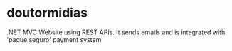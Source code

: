 # doutormidias
.NET MVC Website using REST APIs. It sends emails and is integrated with 'pague seguro' payment system
